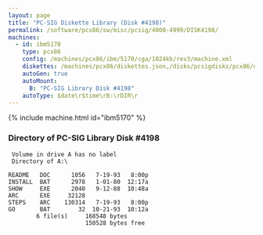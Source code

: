 ```yaml
---
layout: page
title: "PC-SIG Diskette Library (Disk #4198)"
permalink: /software/pcx86/sw/misc/pcsig/4000-4999/DISK4198/
machines:
  - id: ibm5170
    type: pcx86
    config: /machines/pcx86/ibm/5170/cga/1024kb/rev3/machine.xml
    diskettes: /machines/pcx86/diskettes.json,/disks/pcsigdisks/pcx86/diskettes.json
    autoGen: true
    autoMount:
      B: "PC-SIG Library Disk #4198"
    autoType: $date\r$time\rB:\rDIR\r
---
```


{% include machine.html id="ibm5170" %}

### Directory of PC-SIG Library Disk #4198

     Volume in drive A has no label
     Directory of A:\

    README   DOC      1056   7-19-93   8:00p
    INSTALL  BAT      2978   1-01-80  12:17a
    SHOW     EXE      2040   9-12-88  10:48a
    ARC      EXE     32128
    STEPS    ARC    130314   7-19-93   8:00p
    GO       BAT        32  10-21-93  10:12a
            6 file(s)     168548 bytes
                          150528 bytes free
